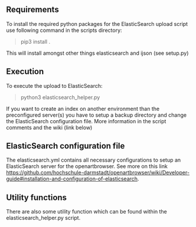 ## Requirements

To install the required python packages for the ElasticSearch upload script use following command in the scripts directory:

> pip3 install .

This will install amongst other things elasticsearch and ijson (see setup.py)

## Execution

To execute the upload to ElasticSearch:

> python3 elasticsearch_helper.py

If you want to create an index on another environment than the preconfigured server(s) you have to setup a backup directory
and change the ElasticSearch configuration file. More information in the script comments and the wiki (link below)

## ElasticSearch configuration file

The elasticsearch.yml contains all necessary configurations to setup an ElasticSearch server for the openartbrowser. See more on this link https://github.com/hochschule-darmstadt/openartbrowser/wiki/Developer-guide#installation-and-configuration-of-elasticsearch.

## Utility functions

There are also some utility function which can be found within the elasticsearch_helper.py script.
